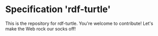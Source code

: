 
# Specification 'rdf-turtle'

This is the repository for rdf-turtle. You're welcome to contribute! Let's make the Web rock our socks
off!
